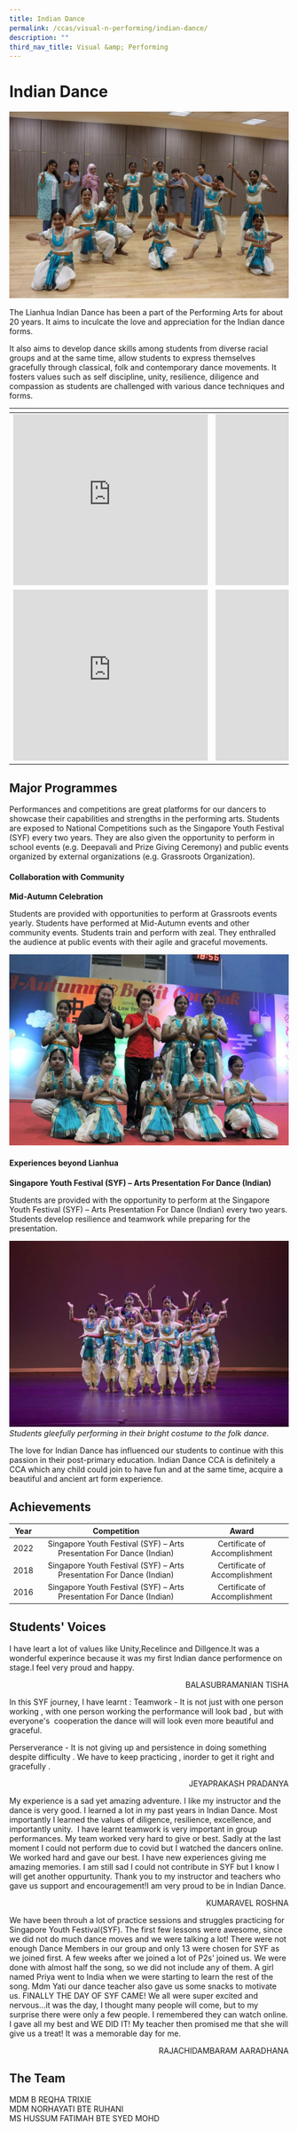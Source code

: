 ```yaml
---
title: Indian Dance
permalink: /ccas/visual-n-performing/indian-dance/
description: ""
third_nav_title: Visual &amp; Performing
---
```

# Indian Dance

![](/images/CCAs/Indian%20Dance/photo1.jpeg)

The Lianhua Indian Dance has been a part of the Performing Arts for about 20 years. It aims to inculcate the love and appreciation for the Indian dance forms.

It also aims to develop dance skills among students from diverse racial groups and at the same time, allow students to express themselves gracefully through classical, folk and contemporary dance movements. It fosters values such as self discipline, unity, resilience, diligence and compassion as students are challenged with various dance techniques and forms.

<table>
<thead>
  <tr>
    <th></th>
    <th></th>
  </tr>
</thead>
<tbody>
  <tr>
    <td><iframe width="351" height="308" src="https://www.youtube.com/embed/ihLWpLyD2pc" title="LHPS - Indian Dance 2023" frameborder="0" allow="accelerometer; autoplay; clipboard-write; encrypted-media; gyroscope; picture-in-picture" allowfullscreen=""></iframe></td>
    <td><iframe width="351" height="308" src="https://www.youtube.com/embed/b_8cZ7gDVa0" title="Indian Dance Practice 2" frameborder="0" allow="accelerometer; autoplay; clipboard-write; encrypted-media; gyroscope; picture-in-picture" allowfullscreen=""></iframe></td>
  </tr>
 <tr>
   <td><iframe width="351" height="308" src="https://www.youtube.com/embed/BrOSPGlAHso" title="Indian Dance Practice 3" frameborder="0" allow="accelerometer; autoplay; clipboard-write; encrypted-media; gyroscope; picture-in-picture" allowfullscreen=""></iframe></td>
   <td><iframe width="351" height="308" src="https://www.youtube.com/embed/pxB8kBnPKUI" title="Indian Dance Practice 4" frameborder="0" allow="accelerometer; autoplay; clipboard-write; encrypted-media; gyroscope; picture-in-picture" allowfullscreen=""></iframe></td>
  </tr>
</tbody>
</table>

## Major Programmes

Performances and competitions are great platforms for our dancers to showcase their capabilities and strengths in the performing arts. Students are exposed to National Competitions such as the Singapore Youth Festival (SYF) every two years. They are also given the opportunity to perform in school events (e.g. Deepavali and Prize Giving Ceremony) and public events organized by external organizations (e.g. Grassroots Organization).

#### Collaboration with Community

**Mid-Autumn Celebration**

Students are provided with opportunities to perform at Grassroots events yearly. Students have performed at Mid-Autumn events and other community events. Students train and perform with zeal. They enthralled the audience at public events with their agile and graceful movements.

![](/images/CCAs/Indian%20Dance/photo2%20(1).jpeg)


#### Experiences beyond Lianhua

**Singapore Youth Festival (SYF) – Arts Presentation For Dance (Indian)**

Students are provided with the opportunity to perform at the Singapore Youth Festival (SYF) – Arts Presentation For Dance (Indian) every two years. Students develop resilience and teamwork while preparing for the presentation.

![](/images/CCAs/Indian%20Dance/photo4.jpeg)
*Students gleefully performing in their bright costume to the folk dance.*

The love for Indian Dance has influenced our students to continue with this passion in their post-primary education. Indian Dance CCA is definitely a CCA which any child could join to have fun and at the same time, acquire a beautiful and ancient art form experience.

## Achievements

| Year |                              Competition                              |             Award             |
|:----:|:----------:|:-----------------------------:|
| 2022 | Singapore Youth Festival (SYF) – Arts Presentation For Dance (Indian) | Certificate of Accomplishment |
| 2018 | Singapore Youth Festival (SYF) – Arts Presentation For Dance (Indian) | Certificate of Accomplishment |
| 2016 | Singapore Youth Festival (SYF) – Arts Presentation For Dance (Indian) | Certificate of Accomplishment |

## Students' Voices

I have leart a lot of values like Unity,Recelince and Dillgence.It was a wonderful experince because it was my first&nbsp;Indian dance&nbsp;performence on stage.I feel very proud and happy.

  <p style="text-align: right">BALASUBRAMANIAN TISHA<br></p>

In this SYF journey, I have learnt :
Teamwork - It is not just with one person working , with one person working the performance will look bad , but with everyone's&nbsp; cooperation the dance will will look even more beautiful and graceful.

Perserverance - It is not giving up and&nbsp;persistence in doing something despite difficulty . We have to keep practicing , inorder to get it right and gracefully .

  <p style="text-align: right">JEYAPRAKASH PRADANYA<br></p>

My experience is a sad yet amazing adventure. I like my instructor and the dance is very good. I learned a lot in my past years in Indian Dance. Most importantly I learned the values of diligence, resilience, excellence, and importantly unity. &nbsp;I have learnt teamwork is very important in group performances. My team worked very hard to give or best. Sadly at the last moment I could not perform due to covid but I watched the dancers online.&nbsp; We worked hard and gave our best. I have new experiences giving me amazing memories. I am still sad I could not contribute in SYF but I know I will get another oppurtunity. Thank you to my instructor and teachers who gave us support and encouragement!I am very proud to be in Indian Dance.

  <p style="text-align: right">KUMARAVEL ROSHNA<br></p>

We have been throuh a lot of practice sessions and struggles practicing for Singapore Youth Festival(SYF). The first few lessons were awesome, since we did not do much dance moves and we were talking a lot! There were not enough Dance Members in our group and only 13 were chosen for SYF as we joined first. A few weeks after we joined a lot of P2s' joined us. We were done with almost half the song, so we did not include any of them. A girl named Priya went to India when we were starting to learn the rest of the song. Mdm Yati our dance teacher also gave us some snacks to motivate us. FINALLY THE DAY OF SYF CAME! We all were super excited and nervous...it was the day, I thought many people will come, but to my surprise there were only a few people. I remembered they can watch online. I gave all my best and WE DID IT! My teacher then promised me that she will give us a treat! It was a memorable day for me.

  <p style="text-align: right">RAJACHIDAMBARAM AARADHANA<br></p>

## The Team

MDM B REQHA TRIXIE<br>
MDM NORHAYATI BTE RUHANI<br>
MS HUSSUM FATIMAH BTE SYED MOHD